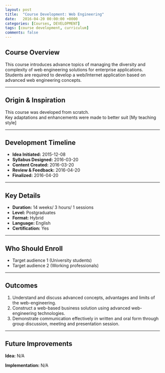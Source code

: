 ```yaml
---
layout: post
title:  "Course Development: Web Engineering"
date:   2016-04-20 00:00:00 +0000
categories: [Courses, DEVELOPMENT]
tags: [course development, curriculum]
comments: false
---
```


## Course Overview

This course introduces advance topics of managing the diversity and complexity of web engineering solutions for enterprise applications. Students are required to develop a web/Internet application based on advanced web engineering concepts.

---

## Origin & Inspiration

This course was developed from scratch.  
Key adaptations and enhancements were made to better suit [My teaching style]

---

## Development Timeline

- **Idea Initiated:** 2015-12-08
- **Syllabus Designed:** 2016-03-20
- **Content Created:** 2016-03-20
- **Review & Feedback:** 2016-04-20
- **Finalized:** 2016-04-20

---

## Key Details

- **Duration:** 14 weeks/ 3 hours/ 1 sessions  
- **Level:** Postgraduates 
- **Format:** Hybrid
- **Language:** English
- **Certification:** Yes

---

## Who Should Enroll

- Target audience 1 (University students)
- Target audience 2 (Working professionals)

---

## Outcomes

1. Understand and discuss advanced concepts, advantages and limits of the web-engineering. 
2. Construct a web-based business solution using advanced web-engineering technologies.
3. Demonstrate communication effectively in written and oral form through group discussion, meeting and presentation session.

---

## Future Improvements

**Idea:** 
N/A


**Implementation:**
N/A
